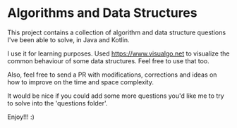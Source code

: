 # Algorithms and Data Structures

This project contains a collection of algorithm and data structure questions I've been able to solve, in Java and Kotlin.

I use it for learning purposes. Used https://www.visualgo.net to visualize the common behaviour of some data structures. Feel free to use that too.

Also, feel free to send a PR with modifications, corrections and ideas on how to improve on the time and space complexity.

It would be nice if you could add some more questions you'd like me to try to solve into the 'questions folder'.

Enjoy!!! :)
